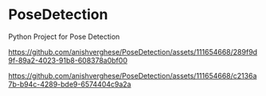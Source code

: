 # PoseDetection
Python Project for Pose Detection


https://github.com/anishverghese/PoseDetection/assets/111654668/289f9d9f-89a2-4023-91b8-608378a0bf00



https://github.com/anishverghese/PoseDetection/assets/111654668/c2136a7b-b94c-4289-bde9-6574404c9a2a

